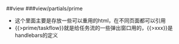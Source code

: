 ##view
###view/partials/prime  
* 这个里面主要是存放一些可以重用的html，在不同页面都可以引用
* {{>prime/taskflow}}就是给任务流的一些弹出窗口用的，{{>xxx}}是handlebars的定义
